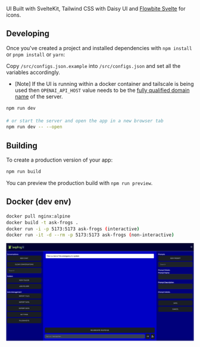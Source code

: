 UI Built with SvelteKit, Tailwind CSS with Daisy UI and [Flowbite Svelte](https://flowbite-svelte.com/docs/) for icons.

## Developing

Once you've created a project and installed dependencies with `npm install` or `pnpm install` or `yarn`:

Copy `/src/configs.json.example` into `/src/configs.json` and set all the variables accordingly.
* [Note] If the UI is running within a docker container and tailscale is being used then `OPENAI_API_HOST` value needs to be the [fully qualified domain name](https://tailscale.com/kb/1081/magicdns/#fully-qualified-domain-names-vs-machine-names) of the server.

```bash
npm run dev

# or start the server and open the app in a new browser tab
npm run dev -- --open
```

## Building

To create a production version of your app:

```bash
npm run build
```

You can preview the production build with `npm run preview`.

## Docker (dev env)

```bash
docker pull nginx:alpine
docker build -t ask-frogs .
docker run -i -p 5173:5173 ask-frogs (interactive)
docker run -it -d --rm -p 5173:5173 ask-frogs (non-interactive)
```

![screenshot](./static/ui-screenshot.png "Screenshot")